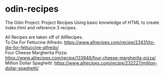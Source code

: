 # odin-recipes
The Odin Project: Project Recipes
Using basic knowledge of HTML to create index.html and reference 3 recipes.

All Recipes are taken off of AllRecipes.<br />
To Die For Fettucine Alfredo: https://www.allrecipes.com/recipe/23431/to-die-for-fettuccine-alfredo/<br />
Four Cheese Margherita Pizza: https://www.allrecipes.com/recipe/133948/four-cheese-margherita-pizza/<br />
Million Dollar Spaghetti: https://www.allrecipes.com/recipe/232227/million-dollar-spaghetti/